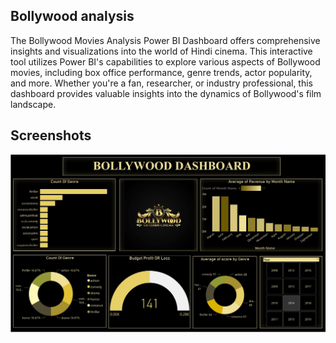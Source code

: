
## Bollywood analysis
The Bollywood Movies Analysis Power BI Dashboard offers comprehensive insights and visualizations into the world of Hindi cinema. This interactive tool utilizes Power BI's capabilities to explore various aspects of Bollywood movies, including box office performance, genre trends, actor popularity, and more. Whether you're a fan, researcher, or industry professional, this dashboard provides valuable insights into the dynamics of Bollywood's film landscape.

## Screenshots

![App Screenshot](https://github.com/mahidubey/Bollywood-analytics/blob/main/Screenshot_4-6-2024_151152_.jpeg?raw=true)

